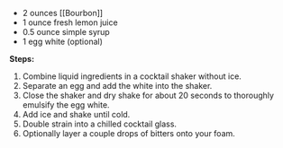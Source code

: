 * 2 ounces [[Bourbon]]
* 1 ounce fresh lemon juice
* 0.5 ounce simple syrup
* 1 egg white (optional)

**Steps:**

1. Combine liquid ingredients in a cocktail shaker without ice. 
1. Separate an egg and add the white into the shaker. 
1. Close the shaker and dry shake for about 20 seconds to thoroughly emulsify the egg white. 
1. Add ice and shake until cold. 
1. Double strain into a chilled cocktail glass. 
1. Optionally layer a couple drops of bitters onto your foam.